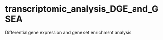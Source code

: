 # transcriptomic_analysis_DGE_and_GSEA
Differential gene expression and gene set enrichment analysis
